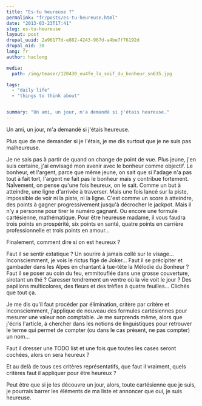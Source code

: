 ```yaml
---
title: "Es-tu heureuse ?"
permalink: "fr/posts/es-tu-heureuse.html"
date: "2013-03-23T17:41"
slug: es-tu-heureuse
layout: post
drupal_uuid: 2a96177d-e882-4243-967d-a4be7f76192d
drupal_nid: 30
lang: fr
author: haclong

media:
  path: /img/teaser/120430_ou4fe_la_soif_du_bonheur_sn635.jpg

tags:
  - "daily life"
  - "things to think about"


summary: "Un ami, un jour, m'a demandé si j'étais heureuse."
---
```


Un ami, un jour, m'a demandé si j'étais heureuse.

Plus que de me demander si je l'étais, je me dis surtout que je ne suis pas malheureuse.

Je ne sais pas à partir de quand on change de point de vue. Plus jeune, j'en suis certaine, j'ai envisagé mon avenir avec le bonheur comme objectif. Le bonheur, et l'argent, parce que même jeune, on sait que si l'adage n'a pas tout à fait tort, l'argent ne fait pas le bonheur mais y contribue fortement. NaÏvement, on pense qu'une fois heureux, on le sait. Comme un but à atteindre, une ligne d'arrivée à traverser. Mais une fois lancé sur la piste, impossible de voir ni la piste, ni la ligne. C'est comme un score à atteindre, des points à gagner progressivement jusqu'à décrocher le jackpot. Mais il n'y a personne pour tirer le numéro gagnant. Ou encore une formule cartésienne, mathématique. Pour être heureuse madame, il vous faudra trois points en prospérité, six points en santé, quatre points en carrière professionnelle et trois points en amour...

Finalement, comment dire si on est heureux ?

Faut il se sentir extatique ? Un sourire à jamais collé sur le visage... Inconsciemment, je vois le rictus figé de Joker... Faut il se précipiter et gambader dans les Alpes en chantant à tue-tête la Mélodie du Bonheur ? Faut il se poser au coin du feu, emmitouflée dans une grosse couverture, sirotant un thé ? Caresser tendrement un ventre où la vie voit le jour ? Des papillons multicolores, des fleurs et des trèfles à quatre feuilles... Clichés que tout ça.

Je me dis qu'il faut procéder par élimination, critère par critère et inconsciemment, j'applique de nouveau des formules cartésiennes pour mesurer une valeur non comptable. Je me surprends même, alors que j'écris l'article, à chercher dans les notions de linguistiques pour retrouver le terme qui permet de compter (ou dans le cas présent, ne pas compter) un nom...

Faut il dresser une TODO list et une fois que toutes les cases seront cochées, alors on sera heureux ?

Et au delà de tous ces critères représentatifs, que faut il vraiment, quels critères faut il appliquer pour être heureux ?

Peut être que si je les découvre un jour, alors, toute cartésienne que je suis, je pourrais barrer les éléments de ma liste et annoncer que oui, je suis heureuse.
